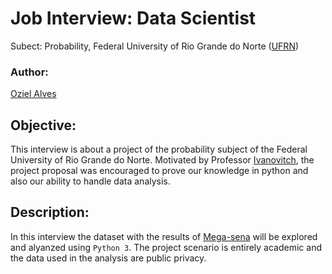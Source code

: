 # Job Interview: Data Scientist
Subect: Probability, Federal University of Rio Grande do Norte ([UFRN](http://http://www.ufrn.br))

### Author:
[Oziel Alves](https://github.com/ozielalves)

## Objective:
This interview is about a project of the probability subject of the Federal University of Rio Grande do Norte. Motivated by Professor [Ivanovitch](https://github.com/ivanovitchm), the project proposal was encouraged to prove our knowledge in python and also our ability to handle data analysis.

## Description:
In this interview the dataset with the results of [Mega-sena](https://pt.wikipedia.org/wiki/Mega-Sena) will be explored and alyanzed using `Python 3`. The project scenario is entirely academic and the data used in the analysis are public privacy.




